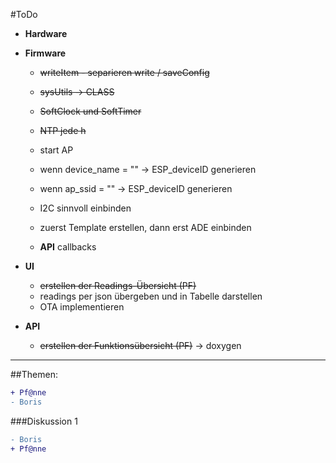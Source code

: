 #ToDo

- **Hardware**
  
- **Firmware**
  - ~~writeItem - separieren write / saveConfig~~
  - ~~sysUtils -> CLASS~~
  - ~~SoftClock und SoftTimer~~ 
  - ~~NTP jede h~~
  - start AP
  - wenn device_name = "" -> ESP_deviceID generieren
  - wenn ap_ssid     = "" -> ESP_deviceID generieren
  - I2C sinnvoll einbinden
  
  - zuerst Template erstellen, dann erst ADE einbinden
  
  - **API**
    callbacks

- **UI**
  - ~~erstellen der Readings-Übersicht (PF)~~
  - readings per json übergeben und in Tabelle darstellen 
  - OTA implementieren
  
- **API**
  - ~~erstellen der Funktionsübersicht (PF)~~ -> doxygen
  
 

  
***
##Themen:
```diff
+ Pf@nne
- Boris
```
  
###Diskussion 1
```diff
- Boris
+ Pf@nne
```
